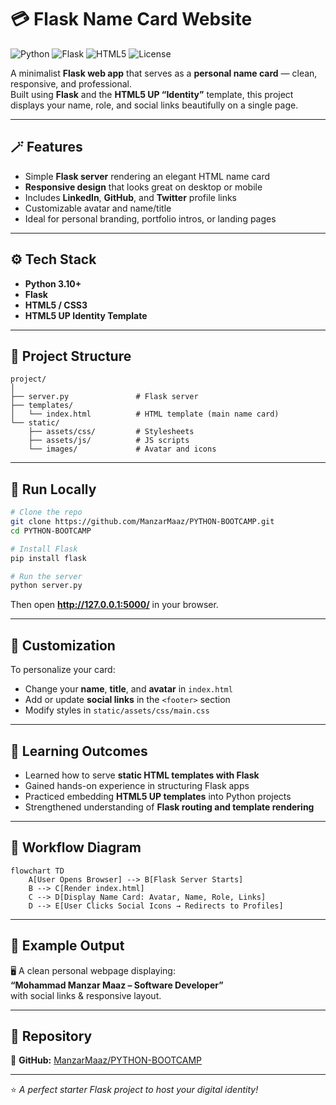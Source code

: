# 💳 Flask Name Card Website

![Python](https://img.shields.io/badge/Python-3.10-blue?logo=python&logoColor=white)
![Flask](https://img.shields.io/badge/Flask-2.x-black?logo=flask)
![HTML5](https://img.shields.io/badge/HTML5-Identity_Template-orange?logo=html5)
![License](https://img.shields.io/badge/License-MIT-yellow)

A minimalist **Flask web app** that serves as a **personal name card** — clean, responsive, and professional.  
Built using **Flask** and the **HTML5 UP “Identity”** template, this project displays your name, role, and social links beautifully on a single page.

---

## 🪄 Features

- Simple **Flask server** rendering an elegant HTML name card  
- **Responsive design** that looks great on desktop or mobile  
- Includes **LinkedIn**, **GitHub**, and **Twitter** profile links  
- Customizable avatar and name/title  
- Ideal for personal branding, portfolio intros, or landing pages  

---

## ⚙️ Tech Stack

- **Python 3.10+**
- **Flask**
- **HTML5 / CSS3**
- **HTML5 UP Identity Template**

---

## 📁 Project Structure

```plaintext
project/
│
├── server.py               # Flask server
├── templates/
│   └── index.html          # HTML template (main name card)
└── static/
    ├── assets/css/         # Stylesheets
    ├── assets/js/          # JS scripts
    └── images/             # Avatar and icons
```

---

## 🚀 Run Locally

```bash
# Clone the repo
git clone https://github.com/ManzarMaaz/PYTHON-BOOTCAMP.git
cd PYTHON-BOOTCAMP

# Install Flask
pip install flask

# Run the server
python server.py
```

Then open **http://127.0.0.1:5000/** in your browser.

---

## 🎨 Customization

To personalize your card:
- Change your **name**, **title**, and **avatar** in `index.html`
- Add or update **social links** in the `<footer>` section
- Modify styles in `static/assets/css/main.css`

---

## 🧠 Learning Outcomes

- Learned how to serve **static HTML templates with Flask**
- Gained hands-on experience in structuring Flask apps
- Practiced embedding **HTML5 UP templates** into Python projects
- Strengthened understanding of **Flask routing and template rendering**

---

## 🧩 Workflow Diagram

```mermaid
flowchart TD
    A[User Opens Browser] --> B[Flask Server Starts]
    B --> C[Render index.html]
    C --> D[Display Name Card: Avatar, Name, Role, Links]
    D --> E[User Clicks Social Icons → Redirects to Profiles]
```

---

## 🪪 Example Output

🖥️ A clean personal webpage displaying:  
**“Mohammad Manzar Maaz – Software Developer”**  
with social links & responsive layout.

---

## 📂 Repository

🔗 **GitHub:** [ManzarMaaz/PYTHON-BOOTCAMP](https://github.com/ManzarMaaz/PYTHON-BOOTCAMP)

---

⭐ *A perfect starter Flask project to host your digital identity!*
